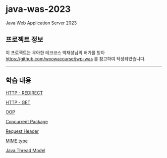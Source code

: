 # java-was-2023

Java Web Application Server 2023

## 프로젝트 정보 

이 프로젝트는 우아한 테크코스 박재성님의 허가를 받아 https://github.com/woowacourse/jwp-was 
를 참고하여 작성되었습니다.

---

## 학습 내용

[HTTP - REDIRECT](./docs/http-redirect.md)

[HTTP - GET](./docs/http-get.md)

[OOP](./docs/oop.md)

[Concurrent Package](./docs/concurrentPackage.md)

[Request Header](./docs/requestHeader.md)

[MIME type](./docs/MIMEType.md)

[Java Thread Model](./docs/javaThreadModel.md)
